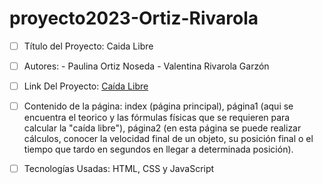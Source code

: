 # proyecto2023-Ortiz-Rivarola
- [ ] Título del Proyecto: Caida Libre
- [ ] Autores: - Paulina Ortiz Noseda - Valentina Rivarola Garzón 
- [ ] Link Del Proyecto: [Caída Libre](https://ucc-labcompu2.github.io/proyecto2023-ortiz-rivarola/)
- [ ] Contenido de la página: index (página principal), página1 (aqui se encuentra el teorico y las fórmulas físicas que se requieren para calcular la "caída libre"), página2 (en esta página se puede realizar cálculos, conocer la velocidad final de un objeto, su posición final o el tiempo que tardo en segundos en llegar a determinada posición).
- [ ]  Tecnologías Usadas: HTML, CSS y JavaScript

